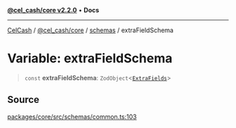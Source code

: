 [**@cel_cash/core v2.2.0**](../../README.md) • **Docs**

***

[CelCash](../../../../packages.md) / [@cel\_cash/core](../../README.md) / [schemas](../README.md) / extraFieldSchema

# Variable: extraFieldSchema

> `const` **extraFieldSchema**: `ZodObject`\<[`ExtraFields`](../../types/type-aliases/ExtraFields.md)\>

## Source

[packages/core/src/schemas/common.ts:103](https://github.com/Pyxlab/celcash/blob/b57c7034bd65dcd5b083f272f9cfe6cc4ff73f7b/packages/core/src/schemas/common.ts#L103)
